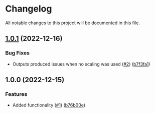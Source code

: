 # Changelog

All notable changes to this project will be documented in this file.

## [1.0.1](https://github.com/justtrackio/terraform-aws-dynamodb-autoscaler/compare/v1.0.0...v1.0.1) (2022-12-16)


### Bug Fixes

* Outputs produced issues when no scaling was used ([#2](https://github.com/justtrackio/terraform-aws-dynamodb-autoscaler/issues/2)) ([b7f3fa1](https://github.com/justtrackio/terraform-aws-dynamodb-autoscaler/commit/b7f3fa1e2456ee8418897c90690a140a32756cf7))

## 1.0.0 (2022-12-15)


### Features

* Added functionality ([#1](https://github.com/justtrackio/terraform-aws-dynamodb-autoscaler/issues/1)) ([b76b00e](https://github.com/justtrackio/terraform-aws-dynamodb-autoscaler/commit/b76b00eb9a0ff46afa7e102a6c222f8c700e0cb5))
